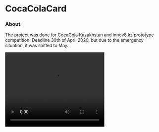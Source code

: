 # CocaColaCard


### About

The project was done for CocaCola Kazakhstan and innov8.kz prototype competition. Deadline 30th of April 2020, but due to the emergency situation, it was shifted to May.

<video width="320" height="240" controls>
  <source src="videos/video1.mov" type="video/mp4">
</video>
